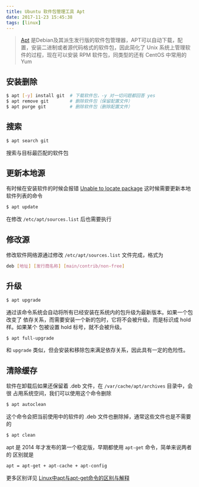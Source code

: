 ```yaml
---
title: Ubuntu 软件包管理工具 Apt
date: 2017-11-23 15:45:38
tags: [linux]
---
```


> [Apt](https://zh.wikipedia.org/wiki/%E9%AB%98%E7%BA%A7%E5%8C%85%E8%A3%85%E5%B7%A5%E5%85%B7) 是Debian及其派生发行版的软件包管理器，APT可以自动下载，配置，安装二进制或者源代码格式的软件包，因此简化了 Unix 系统上管理软件的过程，现在可以安装 RPM 软件包，同类型的还有 CentOS 中常用的 Yum

<!-- more -->

<!-- toc -->

## 安装删除
```bash
$ apt [-y] install git  # 下载软件包，-y 对一切问题都回答 yes
$ apt remove git        # 删除软件包（保留配置文件）
$ apt purge git         # 删除软件包（删除配置文件）
```

## 搜索
```bash
$ apt search git
```
搜索与目标最匹配的软件包

## 更新本地源
有时候在安装软件的时候会报错 [Unable to locate package](/2017/11/23/unable-to-locate-package/)
这时候需要更新本地软件列表的命令

```bash
$ apt update
```
在修改 `/etc/apt/sources.list` 后也需要执行

## 修改源
修改软件网络源通过修改 `/etc/apt/sources.list` 文件完成，格式为
```bash
deb [地址] [发行商名称] [main/contrib/non-free]
```

## 升级
```bash
$ apt upgrade
```
通过该命令系统会自动将所有已经安装在系统内的包升级为最新版本。如果一个包改变了
依存关系，而需要安装一个新的包时，它将不会被升级，而是标识成 hold 样。如果某个
包被设置 hold 标号，就不会被升级。
```bash
$ apt full-upgrade
```
和 `upgrade` 类似，但会安装和移除包来满足依存关系，因此具有一定的危险性。

## 清除缓存
软件在卸载后如果还保留着 .deb 文件，在 `/var/cache/apt/archives` 目录中，会很
占用系统空间，我们可以使用这个命令删除

```bash
$ apt autoclean
```
这个命令会把当前使用中的软件的 .deb 文件也删除掉，通常这些文件也是不需要的
```bash
$ apt clean
```

apt 是 2014 年才发布的第一个稳定版，早期都使用 `apt-get` 命令，简单来说两者的
区别就是
```bash
apt = apt-get + apt-cache + apt-config
```
更多区别详见 [Linux中apt与apt-get命令的区别与解释](https://www.sysgeek.cn/apt-vs-apt-get/)

